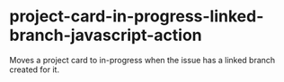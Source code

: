 # project-card-in-progress-linked-branch-javascript-action
Moves a project card to in-progress when the issue has a linked branch created for it.
